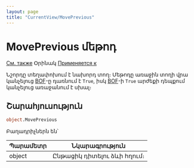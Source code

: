 ```yaml
---
layout: page
title: "CurrentView/MovePrevious"
---
```



# MovePrevious մեթոդ

[См. также](../Frmpttel.md) Օրինակ [Применяется к](../Frmpttel.md)

Նշորդը տեղափոխում է նախորդ տող։ Մեթոդը առաջին տողի վրա կանչելուց [BOF](BOF.md)-ը դառնում է `True`, իսկ [BOF](BOF.md)-ի `True` արժեքի դեպքում կանչելուց առաջանում է սխալ։


## Շարահյուսություն

``` vb
object.MovePrevious
```
Բաղադրիչներն են՝ 


| Պարամետր | Նկարագրություն |
|--|--|
| object | Ընթացիկ դիտելու ձևի հղում։  |

